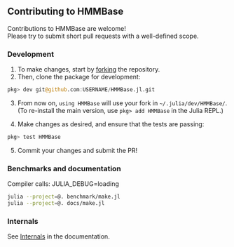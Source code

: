 ## Contributing to HMMBase

Contributions to HMMBase are welcome!  
Please try to submit short pull requests with a well-defined scope.

### Development

1. To make changes, start by [forking](https://help.github.com/en/github/getting-started-with-github/fork-a-repo) the repository.
2. Then, clone the package for development:

```julia
pkg> dev git@github.com:USERNAME/HMMBase.jl.git
```

3. From now on, `using HMMBase` will use your fork in `~/.julia/dev/HMMBase/`.  
(To re-install the main version, use `pkg> add HMMBase` in the Julia REPL.)

4. Make changes as desired, and ensure that the tests are passing:
```bash
pkg> test HMMBase
```

5. Commit your changes and submit the PR!

### Benchmarks and documentation

Compiler calls: JULIA_DEBUG=loading

```bash
julia --project=@. benchmark/make.jl
julia --project=@. docs/make.jl
```

### Internals

See [Internals](https://maxmouchet.github.io/HMMBase.jl/dev/internals/) in the documentation.